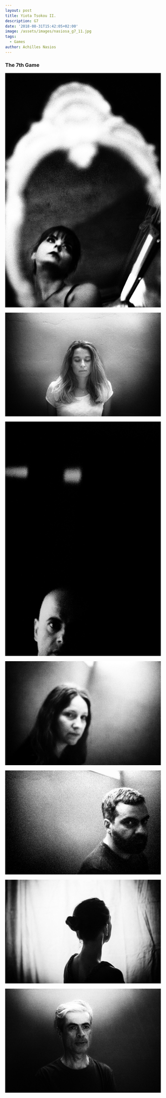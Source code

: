 ```yaml
---
layout: post
title: Yiota Tsokou II.
description: G7
date: '2018-08-31T15:42:05+02:00'
image: /assets/images/nasiosa_g7_11.jpg
tags:
  - Games
author: Achilles Nasios
---
```


### The 7th Game

![](/assets/images/tsiokou_g7.01.jpg)

![](/assets/images/tsiokou_g7.02.jpg)

![](/assets/images/tsiokou_g7.03.jpg)

![](/assets/images/tsiokou_g7.04.jpg)

![](/assets/images/tsiokou_g7.05.jpg)

![](/assets/images/tsiokou_g7.06.jpg)

![](/assets/images/tsiokou_g7.07.jpg)
